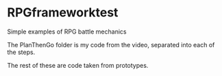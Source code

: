 # RPGframeworktest
Simple examples of RPG battle mechanics

The PlanThenGo folder is my code from the video, separated into each of the steps.

The rest of these are code taken from prototypes.
